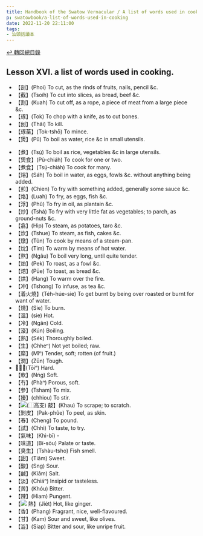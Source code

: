 ```yaml
---
title: Handbook of the Swatow Vernacular / A list of words used in cooking (汕頭話讀本之煮食用語)
p: swatowbook/a-list-of-words-used-in-cooking
date: 2022-11-20 22:11:00
tags: 
- 汕頭話讀本
---
```


[↩️ 轉回總目錄](/swatowbook/main)

## Lesson XVI. a list of words used in cooking.

* 【剖】(Phoi) To cut, as the rinds of fruits, nails, pencil &c.
* 【截】(Tsoíh) To cut into slices, as bread, beef &c.
* 【割】(Kuah) To cut off, as a rope, a piece of meat from a large piece &c.
* 【琢】(Tok) To chop with a knife, as to cut bones.
* 【刣】(Thâi) To kill.
* 【琢莝】(Tok-tshō) To mince.
* 【煲】(Pû) To boil as water, rice &c in small utensils.
<!--more-->
* 【煮】(Tsṳ́) To boil as rice, vegetables &c in large utensils.
* 【煲食】(Pû-chiáh) To cook for one or two.
* 【煮食】(Tsṳ́-chiáh) To cook for many.
* 【焀】(Sáh) To boil in water, as eggs, fowls &c. without anything being added.
* 【煎】(Chien) To fry with something added, generally some sauce &c.
* 【烙】(Luah) To fry, as eggs, fish &c.
* 【浮】(Phû) To fry in oil, as plantain &c.
* 【炒】(Tshá) To fry with very little fat as vegetables; to parch, as ground-nuts &c.
* 【翕】(Hip) To steam, as potatoes, taro &c.
* 【炊】(Tshue) To steam, as fish, cakes &c.
* 【燉】(Tũn) To cook by means of a steam-pan.
* 【㶩】(Tim) To warm by means of hot water.
* 【熬】(Ngâu) To boil very long, until quite tender.
* 【𤇢】(Pek) To roast, as a fowl &c.
* 【焙】(Pūe) To toast, as bread &c.
* 【烘】(Hang) To warm over the fire.
* 【冲】(Tshong) To infuse, as tea &c.
* 【着火燒】(Téh-húe-sie) To get burnt by being over roasted or burnt for want of water.
* 【燒】(Sie) To burn.
* 【温】(sie) Hot.
* 【冷】(Ngân) Cold.
* 【滾】(Kún) Boiling.
* 【熟】(Sék) Thoroughly boiled.
* 【生】(Chheⁿ) Not yet boiled; raw.
* 【縻】(Mîⁿ) Tender, soft; rotten (of fruit.)
* 【潤】(Zūn) Tough.
* 【𠕆】(Tōiⁿ) Hard.
* 【軟】(Nńg) Soft.
* 【冇】(Phàⁿ) Porous, soft.
* 【參】(Tsham) To mix.
* 【擾】(chhiou) To stir.
* 【![](https://glyphwiki.org/glyph/u2bfa3@6.50px.png)(⿰高支) 敲】(Khau) To scrape; to scratch.
* 【剝皮】(Pak-phûe) To peel, as skin.
* 【舂】(Cheng) To pound.
* 【試】(Chhì) To taste, to try.
* 【氣味】(Khì-bī) -
* 【味道】(Bī-sōu) Palate or taste.
* 【臭生】(Tshàu-tsho) Fish smell.
* 【甜】(Tiâm) Sweet.
* 【酸】(Sng) Sour.
* 【鹹】(Kiâm) Salt.
* 【淡】(Chiáⁿ) Insipid or tasteless.
* 【苦】(Khóu) Bitter.
* 【辣】(Hiam) Pungent.
* 【![](https://glyphwiki.org/glyph/u24360.50px.png) 熱】(Jiét) Hot, like ginger.
* 【香】(Phang) Fragrant, nice, well-flavoured.
* 【甘】(Kam) Sour and sweet, like olives.
* 【澁】(Siap) Bitter and sour, like unripe fruit.
